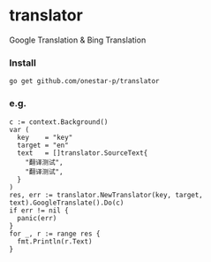 # translator
Google Translation &amp; Bing Translation


### Install
```
go get github.com/onestar-p/translator
```

### e.g.
```
c := context.Background()
var (
  key    = "key"
  target = "en"
  text   = []translator.SourceText{
    "翻译测试",
    "翻译测试",
  }
)
res, err := translator.NewTranslator(key, target, text).GoogleTranslate().Do(c)
if err != nil {
  panic(err)
}
for _, r := range res {
  fmt.Println(r.Text)
}
```

